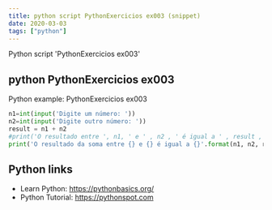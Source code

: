 ```yaml
---
title: python script PythonExercicios ex003 (snippet)
date: 2020-03-03
tags: ["python"]
---
```

Python script 'PythonExercicios ex003'


## python PythonExercicios ex003

Python example: PythonExercicios ex003

```python
n1=int(input('Digite um número: '))
n2=int(input('Digite outro número: '))
result = n1 + n2
#print('O resultado entre ', n1, ' e ' , n2 , ' é igual a ' , result , '!')
print('O resultado da soma entre {} e {} é igual a {}'.format(n1, n2, result))

```

## Python links

- Learn Python: https://pythonbasics.org/
- Python Tutorial: https://pythonspot.com
